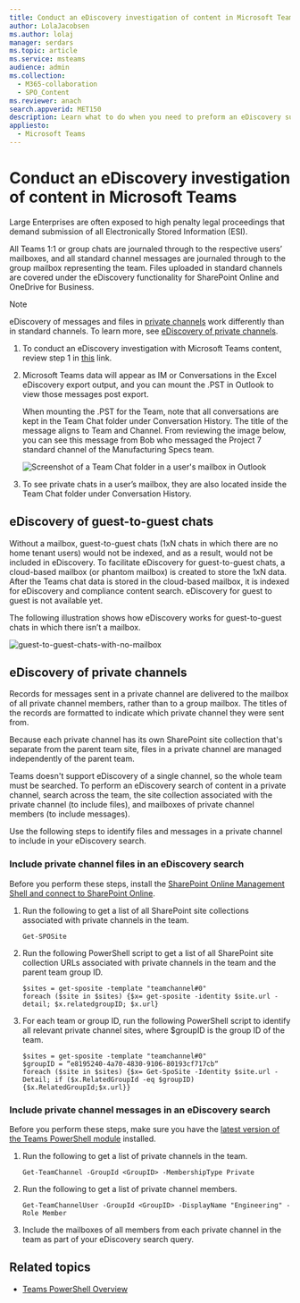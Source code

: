 ```yaml
---
title: Conduct an eDiscovery investigation of content in Microsoft Teams
author: LolaJacobsen
ms.author: lolaj
manager: serdars
ms.topic: article
ms.service: msteams
audience: admin
ms.collection: 
  - M365-collaboration
  - SPO_Content
ms.reviewer: anach
search.appverid: MET150
description: Learn what to do when you need to preform an eDiscovery such as when you need to submit all Electronically Stored Information for legal proceedings.
appliesto: 
  - Microsoft Teams
---
```


Conduct an eDiscovery investigation of content in Microsoft Teams
============================

Large Enterprises are often exposed to high penalty legal proceedings that demand submission of all Electronically Stored Information (ESI).

All Teams 1:1 or group chats are journaled through to the respective users’ mailboxes, and all standard channel messages are journaled through to the group mailbox representing the team. Files uploaded in standard channels are covered under the eDiscovery functionality for SharePoint Online and OneDrive for Business.

> [!NOTE]
> eDiscovery of messages and files in [private channels](private-channels.md) work differently than in standard channels. To learn more, see [eDiscovery of private channels](#ediscovery-of-private-channels).

1.  To conduct an eDiscovery investigation with Microsoft Teams content, review step 1 in [this](https://support.office.com/article/Manage-eDiscovery-cases-in-the-Office-365-Security-Compliance-Center-edea80d6-20a7-40fb-b8c4-5e8c8395f6da) link.

2.  Microsoft Teams data will appear as IM or Conversations in the Excel eDiscovery export output, and you can mount the .PST in Outlook to view those messages post export.

    When mounting the .PST for the Team, note that all conversations are kept in the Team Chat folder under Conversation History. The title of the message aligns to Team and Channel. From reviewing the image below, you can see this message from Bob who messaged the Project 7 standard channel of the Manufacturing Specs team.

    ![Screenshot of a Team Chat folder in a user's mailbox in Outlook](media/Conduct_an_eDiscovery_investigation_of_content_in_Microsoft_Teams_image1.png)

3.  To see private chats in a user’s mailbox, they are also located inside the Team Chat folder under Conversation History.

## eDiscovery of guest-to-guest chats

Without a mailbox, guest-to-guest chats (1xN chats in which there are no home tenant users) would not be indexed, and as a result, would not be included in eDiscovery. To facilitate eDiscovery for guest-to-guest chats, a cloud-based mailbox (or phantom mailbox) is created to store the 1xN data. After the Teams chat data is stored in the cloud-based mailbox, it is indexed for eDiscovery and compliance content search. eDiscovery for guest to guest is not available yet.

The following illustration shows how eDiscovery works for guest-to-guest chats in which there isn’t a mailbox.

![guest-to-guest-chats-with-no-mailbox](media/conduct-an-ediscovery-investigation-of-content-in-microsoft-teams-image2.png)

## eDiscovery of private channels

Records for messages sent in a private channel are delivered to the mailbox of all private channel members, rather than to a group mailbox. The titles of the records are formatted to indicate which private channel they were sent from.

Because each private channel has its own SharePoint site collection that's separate from the parent team site, files in a private channel are managed independently of the parent team.

Teams doesn't support eDiscovery of a single channel, so the whole team must be searched. To perform an eDiscovery search of content in a private channel, search across the team, the site collection associated with the private channel (to include files), and mailboxes of private channel members (to include messages).

Use the following steps to identify files and messages in a private channel to include in  your eDiscovery search.

### Include private channel files in an eDiscovery search

Before you perform these steps, install the [SharePoint Online Management Shell and connect to  SharePoint Online](https://docs.microsoft.com/powershell/sharepoint/sharepoint-online/connect-sharepoint-online?view=sharepoint-ps).

1. Run the following to get a list of all SharePoint site collections associated with private channels in the team.

    ```
    Get-SPOSite
    ```
2. Run the following PowerShell script to get a list of all SharePoint site collection URLs associated with private channels in the team and the parent team group ID.

    ```
    $sites = get-sposite -template "teamchannel#0"
    foreach ($site in $sites) {$x= get-sposite -identity $site.url -detail; $x.relatedgroupID; $x.url} 
    ```
3. For each team or group ID, run the following PowerShell script to identify all relevant private channel sites, where $groupID is the group ID of the team.

    ```
    $sites = get-sposite -template "teamchannel#0"
    $groupID = “e8195240-4a70-4830-9106-80193cf717cb“
    foreach ($site in $sites) {$x= Get-SpoSite -Identity $site.url -Detail; if ($x.RelatedGroupId -eq $groupID) {$x.RelatedGroupId;$x.url}}
    ```

### Include private channel messages in an eDiscovery search

Before you perform these steps, make sure you have the [latest version of the Teams PowerShell module](teams-powershell-overview.md) installed.

1. Run the following to get a list of private channels in the team.

    ```
    Get-TeamChannel -GroupId <GroupID> -MembershipType Private
    ```
2. Run the following to get a list of private channel members.

    ```
    Get-TeamChannelUser -GroupId <GroupID> -DisplayName "Engineering" -Role Member
    ```
3. Include the mailboxes of all members from each private channel in the team as part of your eDiscovery search query.

## Related topics

- [Teams PowerShell Overview](teams-powershell-overview.md)
